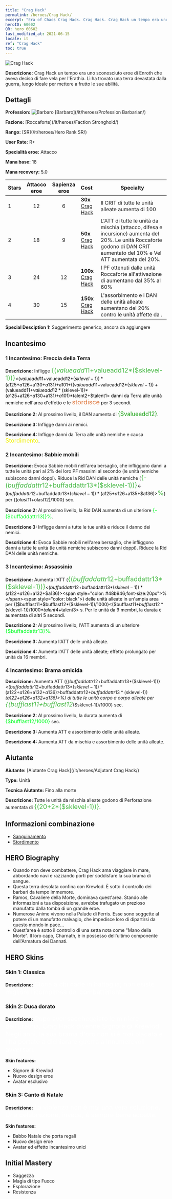 ```yaml
---
title: "Crag Hack"
permalink: /heroes/Crag Hack/
excerpt: "Era of Chaos Crag Hack. Crag Hack. Crag Hack un tempo era uno sconosciuto eroe di Enroth che aveva deciso di fare vela per l'Erathia. Lì ha trovato una terra devastata dalla guerra, luogo ideale per mettere a frutto le sue abilità."
heroID: 60602
QR: hero_60602
last_modified_at: 2021-06-15
locale: it
ref: "Crag Hack"
toc: true
---
```

  ![Crag Hack](/images/h/h_CragHack.jpg)

 **Descrizione:** Crag Hack un tempo era uno sconosciuto eroe di Enroth che aveva deciso di fare vela per l'Erathia. Lì ha trovato una terra devastata dalla guerra, luogo ideale per mettere a frutto le sue abilità.
## Dettagli
 **Profession:** ![Barbaro](/images/h/h_prof_7.png)  [Barbaro](/it/heroes/Profession Barbarian/)

 **Fazione:** [Roccaforte](/it/heroes/Faction Stronghold/)

 **Rango:** [SR](/it/heroes/Hero Rank SR/)

 **User Rate:** R+

 **Specialità eroe:** Attacco

 **Mana base:** 18

 **Mana recovery:** 5.0


  | Stars | Attacco eroe | Sapienza eroe | Cost |     Specialty     |
  |---------|:---------------:|:---------------:|:--|--------------------|
  |    1    | 12 | 6 | **30x** [Crag Hack](/ItemsIT/her_375/) | Il CRIT di tutte le unità alleate aumenta di 100 |
  |    2    | 18 | 9 | **50x** [Crag Hack](/ItemsIT/her_375/) | L'ATT di tutte le unità da mischia (attacco, difesa e incursione) aumenta del 20%. Le unità Roccaforte godono di DAN CRIT aumentato del 10% e Vel ATT aumentata del 20%. |
  |    3    | 24 | 12 | **100x** [Crag Hack](/ItemsIT/her_375/) | I PF ottenuti dalle unità Roccaforte all'attivazione di <Raptus> aumentano dal 35% al 60% |
  |    4    | 30 | 15 | **150x** [Crag Hack](/ItemsIT/her_375/) | L'assorbimento e i DAN delle unità alleate aumentano del 20% contro le unità affette da <Sanguinamento>. |

 **Special Desciption 1:** Suggerimento generico, ancora da aggiungere

## Incantesimo
### 1 Incantesimo: Freccia della Terra
 **Descrizione:** Infligge <span style="color: #48b946;font-size:20px">{($valueadd11+$valueadd12*($sklevel-1))}</span><span style="color: black"><($valueadd11+$valueadd12*($sklevel-1))*($a125+$a126+$a130+$a131)+$a101+(($valueadd11+$valueadd12*($sklevel-1))+($valueadd11+$valueadd12*($sklevel-1))*($a125+$a126+$a130+$a131)+$a101)*$talent2+$talent1> danni da Terra alle unità nemiche nell'area d'effetto e le <span style="color: #e07c44;font-size:20px">stordisce</span><span style="color: black"> per 3 secondi.

 **Descrizione 2:** Al prossimo livello, il DAN aumenta di <span style="color: #1ca216;font-size:18px">{$valueadd12}</span><span style="color: black">.

 **Descrizione 3:** Infligge danni ai nemici.

 **Descrizione 4:** Infligge danni da Terra alle unità nemiche e causa <span style="color: #f0f000;font-size:18px">Stordimento</span><span style="color: black">.

### 2 Incantesimo: Sabbie mobili
 **Descrizione:** Evoca Sabbie mobili nell'area bersaglio, che infliggono danni a tutte le unità pari al 2% dei loro PF massimi al secondo (le unità nemiche subiscono danni doppi). Riduce la Rid DAN delle unità nemiche (<span style="color: #48b946;font-size:20px">{-($buffaddattr12+$buffaddattr13*($sklevel-1))}</span><span style="color: black"><-($buffaddattr12+$buffaddattr13*($sklevel-1))*($a125+$a126+$a135+$a136)><span style="color: #48b946;font-size:20px">%</span><span style="color: black">) per {($olast11+$olast12)/1000} sec.

 **Descrizione 2:** Al prossimo livello, la Rid DAN aumenta di un ulteriore <span style="color: #00ff22;font-size:16px">{-($buffaddattr13)}%</span><span style="color: black">.

 **Descrizione 3:** Infligge danni a tutte le tue unità e riduce il danno dei nemici.

 **Descrizione 4:** Evoca Sabbie mobili nell'area bersaglio, che infliggono danni a tutte le unità (le unità nemiche subiscono danni doppi). Riduce la Rid DAN delle unità nemiche.

### 3 Incantesimo: Assassinio
 **Descrizione:** Aumenta l'ATT (<span style="color: #48b946;font-size:20px">{($buffaddattr12+$buffaddattr13*($sklevel-1))}</span><span style="color: black"><($buffaddattr12+$buffaddattr13*($sklevel-1))*($a122+$a126+$a132+$a136)><span style="color: #48b946;font-size:20px">%</span><span style="color: black">) delle unità alleate in un'ampia area per {($bufflast11+$bufflast12*($sklevel-1))/1000}<($bufflast11+$bufflast12*($sklevel-1))/1000*$talent4+$talent3> s. Per le unità da 9 membri, la durata è aumentata di altri 5 secondi.

 **Descrizione 2:** Al prossimo livello, l'ATT aumenta di un ulteriore <span style="color: #00ff22;font-size:16px">{$buffaddattr13}%</span><span style="color: black">.

 **Descrizione 3:** Aumenta l'ATT delle unità alleate.

 **Descrizione 4:** Aumenta l'ATT delle unità alleate; effetto prolungato per unità da 16 membri.

### 4 Incantesimo: Brama omicida
 **Descrizione:** Aumenta ATT ({($buffaddattr12+$buffaddattr13*($sklevel-1))}<($buffaddattr12+$buffaddattr13*($sklevel-1))*($a122+$a126+$a132+$a136)>%) e assorbimento ({($buffaddattr22+$buffaddattr23*($sklevel-1))}<($buffaddattr12+$buffaddattr13*($sklevel-1))*($a122+$a126+$a132+$a136)>%) di tutte le unità corpo a corpo alleate per <span style="color: #48b946;font-size:20px">{($bufflast11+$bufflast12*($sklevel-1))/1000}</span><span style="color: black"> sec.

 **Descrizione 2:** Al prossimo livello, la durata aumenta di <span style="color: #00ff22;font-size:16px">{$bufflast12/1000}</span><span style="color: black"> sec.

 **Descrizione 3:** Aumenta ATT e assorbimento delle unità alleate.

 **Descrizione 4:** Aumenta ATT da mischia e assorbimento delle unità alleate.


## Aiutante

 **Aiutante:**  [Aiutante Crag Hack](/it/heroes/Adjutant Crag Hack/) 

 **Type:**  Unità 

 **Tecnica Aiutante:**  Fino alla morte 

 **Descrizione:** Tutte le unità da mischia alleate godono di Perforazione aumentata di <span style="color: #48b946;font-size:20px">{(20+2*($sklevel-1))}</span><span style="color: black">.

## Informazioni combinazione

* [Sanguinamento](/it/combination/Sanguinamento/) 
* [Stordimento](/it/combination/Stordimento/) 

## HERO Biography
   - Quando non deve combattere, Crag Hack ama viaggiare in mare, abbordando navi e razziando porti per soddisfare la sua brama di sangue.
   - Questa terra desolata confina con Krewlod. È sotto il controllo dei barbari da tempo immemore.
   - Ramos, Cavaliere della Morte, dominava quest'area. Stando alle informazioni a tua disposizione, avrebbe trafugato un prezioso manufatto dalla tomba di un grande eroe.
   - Numerose Anime vivono nella Palude di Ferris. Esse sono soggette al potere di un manufatto malvagio, che impedisce loro di dipartirsi da questo mondo in pace...
   - Quest'area è sotto il controllo di una setta nota come \"Mano della Morte\". Il loro capo, Charnath, è in possesso dell'ultimo componente dell'Armatura dei Dannati.

## HERO Skins
### Skin 1: **Classica**

 **Descrizione:** <span style="color: #ffffff;font-size:20px">Gloria a chi cade in battaglia; non esiste migliore ricompensa del combattimento.</span>


### Skin 2: **Duca dorato**

 **Descrizione:** <span style="color: #ffffff;font-size:20px">Dopo aver saccheggiato le miniere dell'Erathia, Crag Hack divenne Signore di Krewlod. Negli anni, la sua brama d'oro non si è mai placata e l'ha portato a dichiarare guerra a innumerevoli avversari. </span>

 **Skin features:** 

   - Signore di Krewlod
   - Nuovo design eroe
   - Avatar esclusivo

### Skin 3: **Canto di Natale**

 **Descrizione:** <span style="color: #ffffff;font-size:20px">La violenza non è mai una vera soluzione. Una celebrazione, invece, è sempre bene accetta.</span>

 **Skin features:** 

   - Babbo Natale che porta regali
   - Nuovo design eroe
   - Avatar ed effetto incantesimo unici


## Initial Mastery
   - Saggezza
   - Magia di tipo Fuoco
   - Esplorazione
   - Resistenza
